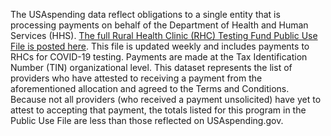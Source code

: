 The USAspending data reflect obligations to a single entity that is 
processing payments on behalf of the Department of Health and Human 
Services (HHS). [The full Rural Health Clinic (RHC) Testing Fund
Public Use File is posted here](https://taggs.hhs.gov/Coronavirus/Overview). This file is
updated weekly and includes payments to RHCs for COVID-19 testing.
Payments are made at the Tax Identification Number (TIN)
organizational level. This dataset represents the list of providers
who have attested to receiving a payment from the aforementioned
allocation and agreed to the Terms and Conditions. Because not all
providers (who received a payment unsolicited) have yet to attest to
accepting that payment, the totals listed for this program in the
Public Use File are less than those reflected on USAspending.gov.